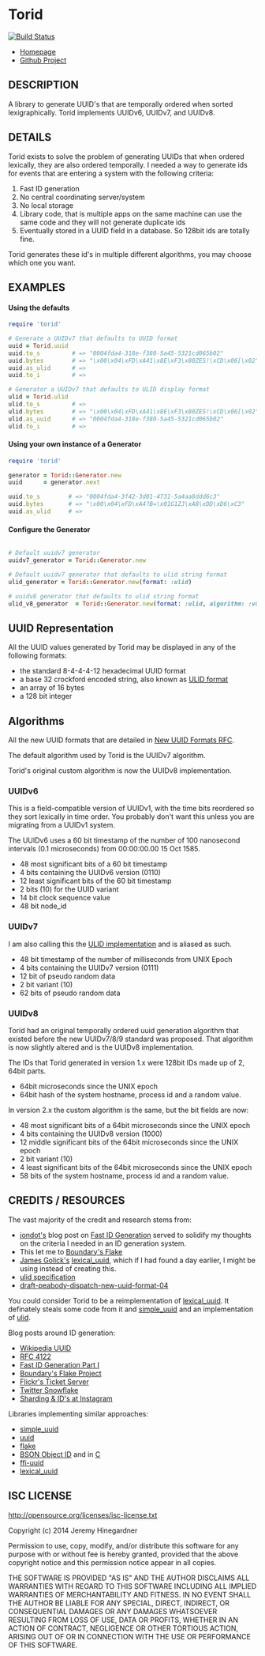 # Torid

[![Build Status](https://copiousfreetime.semaphoreci.com/badges/torid/branches/main.svg)](https://copiousfreetime.semaphoreci.com/projects/torid)

* [Homepage](https://github.com/copiousfreetime/torid/)
* [Github Project](https://github.com/copiousfreetime/torid)

## DESCRIPTION

A library to generate UUID's that are temporally ordered when sorted
lexigraphically. Torid implements UUIDv6, UUIDv7, and UUIDv8.

## DETAILS

Torid exists to solve the problem of generating UUIDs that when ordered
lexically, they are also ordered temporally. I needed a way to generate ids for
events that are entering a system with the following criteria:

1. Fast ID generation
2. No central coordinating server/system
3. No local storage
4. Library code, that is multiple apps on the same machine can use the same code
   and they will not generate duplicate ids
5. Eventually stored in a UUID field in a database. So 128bit ids are totally
   fine.

Torid generates these id's in multiple different algorithms, you may choose
which one you want.

## EXAMPLES

#### Using the defaults

```ruby
require 'torid'

# Generate a UUIDv7 that defaults to UUID format
uuid = Torid.uuid
uuid.to_s         # => "0004fda4-318e-f380-5a45-5321cd065b02"
uuid.bytes        # => "\x00\x04\xFD\xA41\x8E\xF3\x80ZES!\xCD\x06[\x02"
uuid.as_ulid      # =>
uuid.to_i         # =>

# Generator a UUIDv7 that defaults to ULID display format
ulid = Torid.ulid
ulid.to_s         # =>
ulid.bytes        # => "\x00\x04\xFD\xA41\x8E\xF3\x80ZES!\xCD\x06[\x02"
ulid.as_uuid      # => "0004fda4-318e-f380-5a45-5321cd065b02"
ulid.to_i         # => 
```

#### Using your own instance of a Generator

```ruby
require 'torid'

generator = Torid::Generator.new
uuid      = generator.next

uuid.to_s        # => "0004fda4-3f42-3d01-4731-5a4aa8ddd6c3"
uuid.bytes       # => "\x00\x04\xFD\xA4?B=\x01G1ZJ\xA8\xDD\xD6\xC3"
uuid.as_ulid     # =>
```

#### Configure the Generator

```ruby

# Default uuidv7 generator
uuidv7_generator = Torid::Generator.new

# Default uuidv7 generator that defaults to ulid string format
ulid_generator = Torid::Generator.new(format: :ulid)

# uuidv8 generator that defaults to ulid string format
ulid_v8_generator  = Torid::Generator.new(format: :ulid, algorithm: :v8)

```

## UUID Representation

All the UUID values generated by Torid may be displayed in any of the following
formats:

* the standard 8-4-4-4-12 hexadecimal UUID format
* a base 32 crockford encoded string, also known as [ULID format](https://github.com/ulid/spec)
* an array of 16 bytes
* a 128 bit integer

## Algorithms

All the new UUID formats that are detailed in [New UUID Formats
RFC](https://datatracker.ietf.org/doc/html/draft-peabody-dispatch-new-uuid-format).

The default algorithm used by Torid is the UUIDv7 algorithm.

Torid's original custom algorithm is now the UUIDv8 implementation.

### UUIDv6

This is a field-compatible version of UUIDv1, with the time bits reordered so
they sort lexically in time order. You probably don't want this unless you are
migrating from a UUIDv1 system.

The UUIDv6 uses a 60 bit timestamp of the number of 100 nanosecond intervals
(0.1 microseconds) from 00:00:00.00 15 Oct 1585.

* 48 most significant bits of a 60 bit timestamp
* 4 bits containing the UUIDv6 version (0110)
* 12 least significant bits of the 60 bit timestamp
* 2 bits (10) for the UUID variant
* 14 bit clock sequence value
* 48 bit node_id

### UUIDv7

I am also calling this the [ULID implementation](https://github.com/ulid/spec)
and is aliased as such.

* 48 bit timestamp of the number of milliseconds from UNIX Epoch
* 4 bits containing the UUIDv7 version (0111)
* 12 bit of pseudo random data
* 2 bit variant (10)
* 62 bits of pseudo random data

### UUIDv8

Torid had an original temporally ordered uuid generation algorithm that existed
before the new UUIDv7/8/9 standard was proposed. That algorithm is now slightly
altered and is the UUIDv8 implementation.

The IDs that Torid generated in version 1.x were 128bit IDs made up of 2, 64bit
parts.

* 64bit microseconds since the UNIX epoch
* 64bit hash of the system hostname, process id and a random value.

In version 2.x the custom algorithm is the same, but the bit fields are now:

* 48 most significant bits of a 64bit microseconds since the UNIX epoch
* 4 bits containing the UUIDv8 version (1000)
* 12 middle significant bits of the 64bit microseconds since the UNIX epoch
* 2 bit variant (10)
* 4 least significant bits of the 64bit microseconds since the UNIX epoch
* 58 bits of the system hostname, process id and a random value.

## CREDITS / RESOURCES

The vast majority of the credit and research stems from:

* [jondot's](https://github.com/jondot) blog post on [Fast ID Generation](http://blog.paracode.com/2012/04/16/fast-id-generation-part-1/) served to solidify my thoughts on the criteria I needed in an ID generation system. 
* This let me to [Boundary's Flake](http://boundary.com/blog/2012/01/12/flake-a-decentralized-k-ordered-unique-id-generator-in-erlang/)
* [James Golick's](https://github.com/jamesgolick) [lexical_uuid](https://github.com/jamesgolick/lexical_uuid), which if I had found a day earlier, I might be using instead of creating this.
* [ulid specification](https://github.com/ulid/spec)
* [draft-peabody-dispatch-new-uuid-format-04](https://datatracker.ietf.org/doc/html/draft-peabody-dispatch-new-uuid-format)

You could consider Torid to be a reimplementation of [lexical_uuid](https://github.com/jamesgolick/lexical_uuid). It definately steals some code from it and [simple_uuid](https://github.com/cassandra-rb/simple_uuid)
and an implementation of [ulid](https://github.com/ulid/spec).

Blog posts around ID generation:

* [Wikipedia UUID](http://en.wikipedia.org/wiki/Universally_unique_identifier)
* [RFC 4122](http://tools.ietf.org/html/rfc4122)
* [Fast ID Generation Part I](http://blog.paracode.com/2012/04/16/fast-id-generation-part-1/)
* [Boundary's Flake Project](http://boundary.com/blog/2012/01/12/flake-a-decentralized-k-ordered-unique-id-generator-in-erlang/)
* [Flickr's Ticket Server](http://code.flickr.net/2010/02/08/ticket-servers-distributed-unique-primary-keys-on-the-cheap/)
* [Twitter Snowflake](https://blog.twitter.com/2010/announcing-snowflake)
* [Sharding & ID's at Instagram](http://instagram-engineering.tumblr.com/post/10853187575/sharding-ids-at-instagram)

Libraries implementing similar approaches:

* [simple_uuid](https://github.com/cassandra-rb/simple_uuid)
* [uuid](https://github.com/assaf/uuid)
* [flake](http://github.com/boundary/flake)
* [BSON Object ID](https://github.com/mongodb/bson-ruby/blob/master/lib/bson/object_id.rb) and in [C](https://github.com/mongodb/bson-ruby/blob/master/ext/bson/native.c)
* [ffi-uuid](https://github.com/mmullis/ffi-uuid)
* [lexical_uuid](https://github.com/jamesgolick/lexical_uuid)

## ISC LICENSE

http://opensource.org/licenses/isc-license.txt

Copyright (c) 2014 Jeremy Hinegardner

Permission to use, copy, modify, and/or distribute this software for any
purpose with or without fee is hereby granted, provided that the above
copyright notice
and this permission notice appear in all copies.

THE SOFTWARE IS PROVIDED "AS IS" AND THE AUTHOR DISCLAIMS ALL WARRANTIES
WITH REGARD TO THIS SOFTWARE INCLUDING ALL IMPLIED WARRANTIES OF
MERCHANTABILITY AND FITNESS. IN NO EVENT SHALL THE AUTHOR BE LIABLE FOR
ANY SPECIAL, DIRECT, INDIRECT, OR CONSEQUENTIAL DAMAGES OR ANY DAMAGES
WHATSOEVER RESULTING FROM LOSS OF USE, DATA OR PROFITS, WHETHER IN AN
ACTION OF CONTRACT, NEGLIGENCE OR OTHER TORTIOUS ACTION, ARISING OUT OF
OR IN CONNECTION WITH THE USE OR PERFORMANCE OF THIS SOFTWARE.

